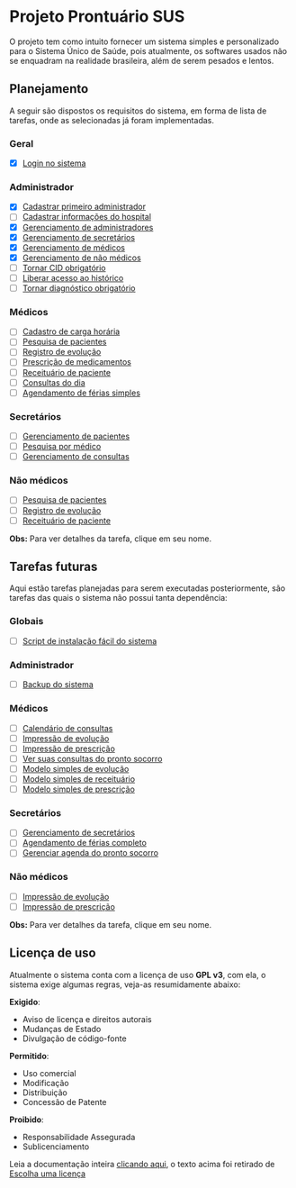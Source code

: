 # Projeto Prontuário SUS

O projeto tem como intuito fornecer um sistema simples e personalizado para o Sistema Único de Saúde, pois atualmente, os softwares usados não se enquadram na realidade brasileira, além de serem pesados e lentos.

## Planejamento

A seguir são dispostos os requisitos do sistema, em forma de lista de tarefas, onde as selecionadas já foram implementadas.

### Geral

- [x] [Login no sistema](./planejamento/login.md)

### Administrador

- [x] [Cadastrar primeiro administrador](./planejamento/primeiro-adm.md)
- [ ] [Cadastrar informações do hospital](./planejamento/info-hospital.md)
- [x] [Gerenciamento de administradores](./planejamento/gerencia-admin.md)
- [x] [Gerenciamento de secretários](./planejamento/gerencia-secretarios.md)
- [x] [Gerenciamento de médicos](./planejamento/gerencia-medicos.md)
- [x] [Gerenciamento de não médicos](./planejamento/gerencia-nao-medicos.md)
- [ ] [Tornar CID obrigatório](./planejamento/cid-obrigatorio.md)
- [ ] [Liberar acesso ao histórico](./planejamento/acesso-historico.md)
- [ ] [Tornar diagnóstico obrigatório](./planejamento/diagnostico-obrigatorio.md)

### Médicos

- [ ] [Cadastro de carga horária](./planejamento/gerencia-horario.md)
- [ ] [Pesquisa de pacientes](./planejamento/pesquisa-pacientes.md)
- [ ] [Registro de evolução](./planejamento/registro-evolucao.md)
- [ ] [Prescrição de medicamentos](./planejamento/prescricao.md)
- [ ] [Receituário de paciente](./planejamento/receituario-paciente.md)
- [ ] [Consultas do dia](./planejamento/consultas-dia.md)
- [ ] [Agendamento de férias simples](./planejamento/gerencia-ferias-simples.md)

### Secretários

- [ ] [Gerenciamento de pacientes](./planejamento/gerencia-pacientes.md)
- [ ] [Pesquisa por médico](./planejamento/pesquisa-medico.md)
- [ ] [Gerenciamento de consultas](./planejamento/gerencia-consultas.md)

### Não médicos

- [ ] [Pesquisa de pacientes](./planejamento/pesquisa-pacientes.md)
- [ ] [Registro de evolução](./planejamento/registro-evolucao.md)
- [ ] [Receituário de paciente](./planejamento/receituario-paciente.md)

**Obs:** Para ver detalhes da tarefa, clique em seu nome.

## Tarefas futuras

Aqui estão tarefas planejadas para serem executadas posteriormente, são tarefas das quais o sistema não possui tanta dependência:

### Globais

- [ ] [Script de instalação fácil do sistema](./planejamento/script-instalacao.md)

### Administrador

- [ ] [Backup do sistema](./planejamento/backup.md)

### Médicos

- [ ] [Calendário de consultas](./planejamento/calendario-consultas.md)
- [ ] [Impressão de evolução](./planejamento/impressao-evolucao.md)
- [ ] [Impressão de prescrição](./planejamento/impressao-prescricao.md)
- [ ] [Ver suas consultas do pronto socorro](./planejamento/consultas-pronto-socorro.md)
- [ ] [Modelo simples de evolução](./planejamento/modelo-evolucao.md)
- [ ] [Modelo simples de receituário](./planejamento/modelo-receituario.md)
- [ ] [Modelo simples de prescrição](./planejamento/modelo-prescricao.md)

### Secretários

- [ ] [Gerenciamento de secretários](./planejamento/gerencia-secretarios.md)
- [ ] [Agendamento de férias completo](./planejamento/gerencia-ferias.md)
- [ ] [Gerenciar agenda do pronto socorro](./planejamento/gerencia-pronto-socorro.md)

### Não médicos

- [ ] [Impressão de evolução](./planejamento/impressao-evolucao.md)
- [ ] [Impressão de prescrição](./planejamento/impressao-prescricao.md)

**Obs:** Para ver detalhes da tarefa, clique em seu nome.

## Licença de uso

Atualmente o sistema conta com a licença de uso **GPL v3**, com ela, o sistema exige algumas regras, veja-as resumidamente abaixo:

**Exigido**:

* Aviso de licença e direitos autorais
* Mudanças de Estado
* Divulgação de código-fonte

**Permitido**:

* Uso comercial
* Modificação
* Distribuição
* Concessão de Patente

**Proibido**:

* Responsabilidade Assegurada
* Sublicenciamento

Leia a documentação inteira [clicando aqui](./LICENSE.txt), o texto acima foi retirado de [Escolha uma licença](http://escolhaumalicenca.com.br/licencas/gpl-v3/#)